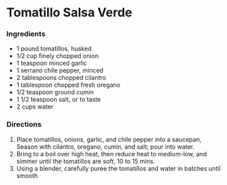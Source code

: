 # Tomatillo Salsa Verde

### Ingredients

* 1 pound tomatillos, husked
* 1/2 cup finely chopped onion
* 1 teaspoon minced garlic
* 1 serrano chile pepper, minced
* 2 tablespoons chopped cilantro
* 1 tablespoon chopped fresh oregano
* 1/2 teaspoon ground cumin
* 1 1/2 teaspoon salt, or to taste
* 2 cups water


### Directions

1. Place tomatillos, onions, garlic, and chile pepper into a saucepan, Season with cilantro, oregano, cumin, and salt; pour into water.
2. Bring to a boil over high heat, then reduce heat to medium-low, and simmer until the tomatillos are soft, 10 to 15 mins.
3. Using a blender, carefully puree the tomatillos and water in batches until smooth